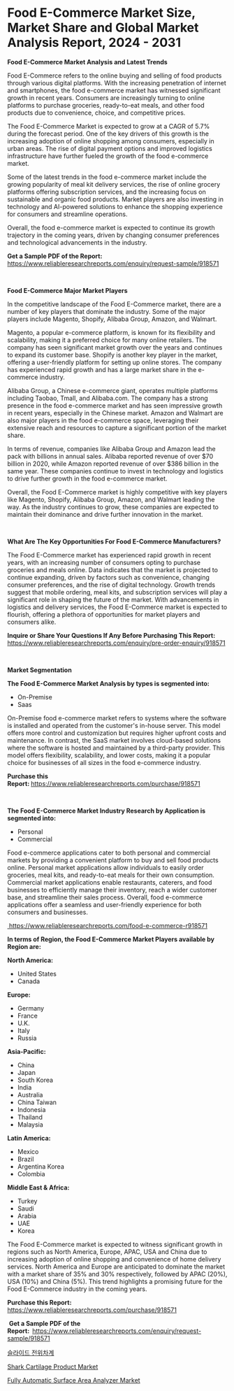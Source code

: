<p><h1>Food E-Commerce Market Size, Market Share and Global Market Analysis Report, 2024 - 2031</h1></p><p><strong>Food E-Commerce Market Analysis and Latest Trends</strong></p>
<p><p>Food E-Commerce refers to the online buying and selling of food products through various digital platforms. With the increasing penetration of internet and smartphones, the food e-commerce market has witnessed significant growth in recent years. Consumers are increasingly turning to online platforms to purchase groceries, ready-to-eat meals, and other food products due to convenience, choice, and competitive prices.</p><p>The Food E-Commerce Market is expected to grow at a CAGR of 5.7% during the forecast period. One of the key drivers of this growth is the increasing adoption of online shopping among consumers, especially in urban areas. The rise of digital payment options and improved logistics infrastructure have further fueled the growth of the food e-commerce market.</p><p>Some of the latest trends in the food e-commerce market include the growing popularity of meal kit delivery services, the rise of online grocery platforms offering subscription services, and the increasing focus on sustainable and organic food products. Market players are also investing in technology and AI-powered solutions to enhance the shopping experience for consumers and streamline operations.</p><p>Overall, the food e-commerce market is expected to continue its growth trajectory in the coming years, driven by changing consumer preferences and technological advancements in the industry.</p></p>
<p><strong>Get a Sample PDF of the Report:&nbsp;</strong> <a href="https://www.reliableresearchreports.com/enquiry/request-sample/918571">https://www.reliableresearchreports.com/enquiry/request-sample/918571</a></p>
<p>&nbsp;</p>
<p><strong>Food E-Commerce Major Market Players</strong></p>
<p><p>In the competitive landscape of the Food E-Commerce market, there are a number of key players that dominate the industry. Some of the major players include Magento, Shopify, Alibaba Group, Amazon, and Walmart.</p><p>Magento, a popular e-commerce platform, is known for its flexibility and scalability, making it a preferred choice for many online retailers. The company has seen significant market growth over the years and continues to expand its customer base. Shopify is another key player in the market, offering a user-friendly platform for setting up online stores. The company has experienced rapid growth and has a large market share in the e-commerce industry.</p><p>Alibaba Group, a Chinese e-commerce giant, operates multiple platforms including Taobao, Tmall, and Alibaba.com. The company has a strong presence in the food e-commerce market and has seen impressive growth in recent years, especially in the Chinese market. Amazon and Walmart are also major players in the food e-commerce space, leveraging their extensive reach and resources to capture a significant portion of the market share.</p><p>In terms of revenue, companies like Alibaba Group and Amazon lead the pack with billions in annual sales. Alibaba reported revenue of over $70 billion in 2020, while Amazon reported revenue of over $386 billion in the same year. These companies continue to invest in technology and logistics to drive further growth in the food e-commerce market.</p><p>Overall, the Food E-Commerce market is highly competitive with key players like Magento, Shopify, Alibaba Group, Amazon, and Walmart leading the way. As the industry continues to grow, these companies are expected to maintain their dominance and drive further innovation in the market.</p></p>
<p>&nbsp;</p>
<p><strong>What Are The Key Opportunities For Food E-Commerce Manufacturers?</strong></p>
<p><p>The Food E-Commerce market has experienced rapid growth in recent years, with an increasing number of consumers opting to purchase groceries and meals online. Data indicates that the market is projected to continue expanding, driven by factors such as convenience, changing consumer preferences, and the rise of digital technology. Growth trends suggest that mobile ordering, meal kits, and subscription services will play a significant role in shaping the future of the market. With advancements in logistics and delivery services, the Food E-Commerce market is expected to flourish, offering a plethora of opportunities for market players and consumers alike.</p></p>
<p><strong>Inquire or Share Your Questions If Any Before Purchasing This Report:</strong> <a href="https://www.reliableresearchreports.com/enquiry/pre-order-enquiry/918571">https://www.reliableresearchreports.com/enquiry/pre-order-enquiry/918571</a></p>
<p>&nbsp;</p>
<p><strong>Market Segmentation</strong></p>
<p><strong>The Food E-Commerce Market Analysis by types is segmented into:</strong></p>
<p><ul><li>On-Premise</li><li>Saas</li></ul></p>
<p><p>On-Premise food e-commerce market refers to systems where the software is installed and operated from the customer's in-house server. This model offers more control and customization but requires higher upfront costs and maintenance. In contrast, the SaaS market involves cloud-based solutions where the software is hosted and maintained by a third-party provider. This model offers flexibility, scalability, and lower costs, making it a popular choice for businesses of all sizes in the food e-commerce industry.</p></p>
<p><strong>Purchase this Report:&nbsp;</strong><a href="https://www.reliableresearchreports.com/purchase/918571">https://www.reliableresearchreports.com/purchase/918571</a></p>
<p>&nbsp;</p>
<p><strong>The Food E-Commerce Market Industry Research by Application is segmented into:</strong></p>
<p><ul><li>Personal</li><li>Commercial</li></ul></p>
<p><p>Food e-commerce applications cater to both personal and commercial markets by providing a convenient platform to buy and sell food products online. Personal market applications allow individuals to easily order groceries, meal kits, and ready-to-eat meals for their own consumption. Commercial market applications enable restaurants, caterers, and food businesses to efficiently manage their inventory, reach a wider customer base, and streamline their sales process. Overall, food e-commerce applications offer a seamless and user-friendly experience for both consumers and businesses.</p></p>
<p><a href="https://www.reliableresearchreports.com/food-e-commerce-r918571">&nbsp;https://www.reliableresearchreports.com/food-e-commerce-r918571</a></p>
<p><strong>In terms of Region, the Food E-Commerce Market Players available by Region are:</strong></p>
<p>
    <p> <strong> North America: </strong>
        <ul>
            <li>United States</li>
            <li>Canada</li>
        </ul>
        </p> 
    <p> <strong> Europe: </strong>
        <ul>
            <li>Germany</li>
            <li>France</li>
            <li>U.K.</li>
            <li>Italy</li>
            <li>Russia</li>
        </ul>
        </p> 
    <p> <strong> Asia-Pacific: </strong>
        <ul>
            <li>China</li>
            <li>Japan</li>
            <li>South Korea</li>
            <li>India</li>
            <li>Australia</li>
            <li>China Taiwan</li>
            <li>Indonesia</li>
            <li>Thailand</li>
            <li>Malaysia</li>
        </ul>
        </p> 
    <p> <strong> Latin America: </strong>
        <ul>
            <li>Mexico</li>
            <li>Brazil</li>
            <li>Argentina Korea</li>
            <li>Colombia</li>
        </ul>
        </p> 
    <p> <strong> Middle East & Africa: </strong>
        <ul>
            <li>Turkey</li>
            <li>Saudi</li>
            <li>Arabia</li>
            <li>UAE</li>
            <li>Korea</li>
        </ul>
    </p>
    </p>
<p><p>The Food E-Commerce market is expected to witness significant growth in regions such as North America, Europe, APAC, USA and China due to increasing adoption of online shopping and convenience of home delivery services. North America and Europe are anticipated to dominate the market with a market share of 35% and 30% respectively, followed by APAC (20%), USA (10%) and China (5%). This trend highlights a promising future for the Food E-Commerce industry in the coming years.</p></p>
<p><strong>Purchase this Report: </strong><a href="https://www.reliableresearchreports.com/purchase/918571">https://www.reliableresearchreports.com/purchase/918571</a></p>
<p>&nbsp;<strong>Get a Sample PDF of the Report:&nbsp;&nbsp;</strong><a href="https://www.reliableresearchreports.com/enquiry/request-sample/918571">https://www.reliableresearchreports.com/enquiry/request-sample/918571</a></p>
<p><strong></strong></p>
<p><p><a href="https://github.com/vskv4779xr1/Market-Research-Report-List-2/blob/main/486231262294.md">슬라이드 전위차계</a></p><p><a href="https://www.linkedin.com/pulse/shark-cartilage-product-market-insights-cagr-trends-growth-rslmc">Shark Cartilage Product Market</a></p><p><a href="https://www.linkedin.com/pulse/fully-automatic-surface-area-analyzer-market-report-reveals-latest-ajzef">Fully Automatic Surface Area Analyzer Market</a></p></p>